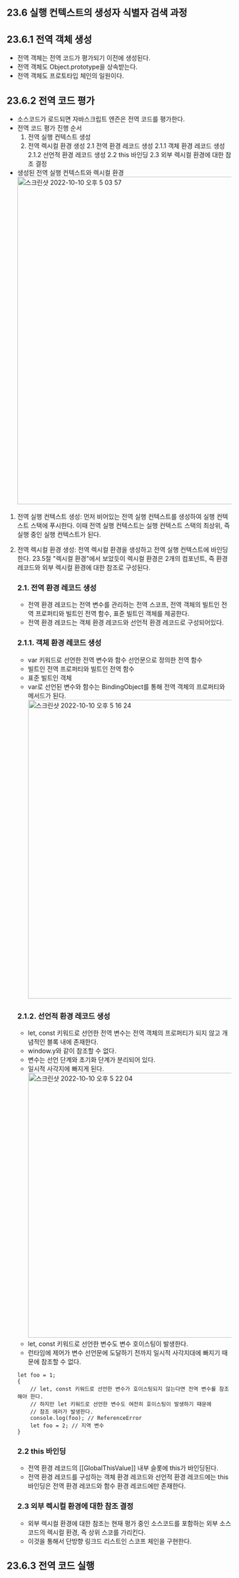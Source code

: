 ## 23.6 실행 컨텍스트의 생성자 식별자 검색 과정

## 23.6.1 전역 객체 생성

- 전역 객체는 전역 코드가 평가되기 이전에 생성된다.
- 전역 객체도 Object.prototype을 상속받는다.
- 전역 객체도 프로토타입 체인의 일원이다.

## 23.6.2 전역 코드 평가

- 소스코드가 로드되면 자바스크립트 엔즌은 전역 코드를 평가한다.
- 전역 코드 평가 진행 순서
  1. 전역 실행 컨텍스트 생성
  2. 전역 렉시컬 환경 생성
     2.1 전역 환경 레코드 생성
     2.1.1 객체 환경 레코드 생성
     2.1.2 선언적 환경 레코드 생성
     2.2 this 바인딩
     2.3 외부 렉시컬 환경에 대한 참조 결정
- 생성된 전역 실행 컨텍스트와 렉시컬 환경
  <img width="733" alt="스크린샷 2022-10-10 오후 5 03 57" src="https://user-images.githubusercontent.com/78072931/194822099-de8e49ad-e15e-4c19-ba7d-083d71fd2bc1.png">

1. 전역 실행 컨텍스트 생성: 먼저 비어있는 전역 실행 컨텍스트를 생성하여 실행 컨텍스트 스택에 푸시한다. 이때 전역 실행 컨텍스트는 실행 컨텍스트 스택의 최상위, 즉 실행 중인 실행 컨텍스트가 된다.
2. 전역 렉시컬 환경 생성: 전역 렉시컬 환경을 생성하고 전역 실행 컨텍스트에 바인딩한다. 23.5절 "렉시컬 환경"에서 보았듯이 렉시컬 환경은 2개의 컴포넌트, 즉 환경 레코드와 외부 렉시컬 환경에 대한 참조로 구성된다.

   ### 2.1. 전역 환경 레코드 생성

   - 전역 환경 레코드는 전역 변수를 관리하는 전역 스코프, 전역 객체의 빌트인 전역 프로퍼티와 빌트인 전역 함수, 표준 빌트인 객체를 제공한다.
   - 전역 환경 레코드는 객체 환경 레코드와 선언적 환경 레코드로 구성되어있다.

   ### 2.1.1. 객체 환경 레코드 생성

   - var 키워드로 선언한 전역 변수와 함수 선언문으로 정의한 전역 함수
   - 빌트인 전역 프로퍼티와 빌트인 전역 함수
   - 표준 빌트인 객체
   - var로 선언된 변수와 함수는 BindingObject를 통해 전역 객체의 프로퍼티와 메서드가 된다.
     <img width="669" alt="스크린샷 2022-10-10 오후 5 16 24" src="https://user-images.githubusercontent.com/78072931/194824004-97b04c78-3e45-4300-b181-deafd000769c.png">

   ### 2.1.2. 선언적 환경 레코드 생성

   - let, const 키워드로 선언한 전역 변수는 전역 객체의 프로퍼티가 되지 않고 개념적인 블록 내에 존재한다.
   - window.y와 같이 참조할 수 없다.
   - 변수는 선언 단계와 초기화 단계가 분리되어 있다.
   - 일시적 사각지에 빠지게 된다.
     <img width="593" alt="스크린샷 2022-10-10 오후 5 22 04" src="https://user-images.githubusercontent.com/78072931/194824819-b83bcea3-dc5b-4fd6-b239-6840665faff4.png">
   - let, const 키워드로 선언한 변수도 변수 호이스팅이 발생한다.
   - 런타임에 제어가 변수 선언문에 도달하기 전까지 일시적 사각지대에 빠지기 때문에 참조할 수 없다.

   ```
   let foo = 1;
   {
       // let, const 키워드로 선언한 변수가 호이스팅되지 않는다면 전역 변수를 참조해야 한다.
       // 하지만 let 키워드로 선언한 변수도 여전히 호이스팅이 발생하기 때문에
       // 참조 에러가 발생한다.
       console.log(foo); // ReferenceError
       let foo = 2; // 지역 변수
   }
   ```

   ### 2.2 this 바인딩

   - 전역 환경 레코드의 [[GlobalThisValue]] 내부 슬롯에 this가 바인딩된다.
   - 전역 환경 레코드를 구성하는 객체 환경 레코드와 선언적 환경 레코드에는 this바인딩은 전역 환경 레코드와 함수 환경 레코드에만 존재한다.

   ### 2.3 외부 렉시컬 환경에 대한 참조 결정

   - 외부 렉시컬 환경에 대한 참조는 현재 평가 중인 소스코드를 포함하는 외부 소스코드의 렉시컬 환경, 즉 상위 스코를 가리킨다.
   - 이것을 통해서 단방향 링크드 리스트인 스코프 체인을 구현한다.

## 23.6.3 전역 코드 실행
